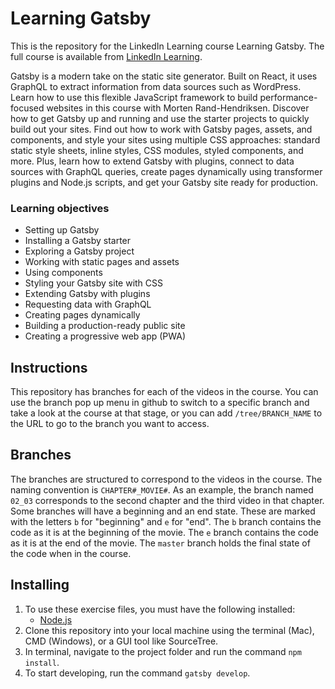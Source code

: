 # Learning Gatsby

This is the repository for the LinkedIn Learning course Learning Gatsby. The full course is available from [LinkedIn Learning](https://www.linkedin.com/learning/learning-gatsby/).

Gatsby is a modern take on the static site generator. Built on React, it uses GraphQL to extract information from data sources such as WordPress. Learn how to use this flexible JavaScript framework to build performance-focused websites in this course with Morten Rand-Hendriksen. Discover how to get Gatsby up and running and use the starter projects to quickly build out your sites. Find out how to work with Gatsby pages, assets, and components, and style your sites using multiple CSS approaches: standard static style sheets, inline styles, CSS modules, styled components, and more. Plus, learn how to extend Gatsby with plugins, connect to data sources with GraphQL queries, create pages dynamically using transformer plugins and Node.js scripts, and get your Gatsby site ready for production.

### Learning objectives

- Setting up Gatsby
- Installing a Gatsby starter
- Exploring a Gatsby project
- Working with static pages and assets
- Using components
- Styling your Gatsby site with CSS
- Extending Gatsby with plugins
- Requesting data with GraphQL
- Creating pages dynamically
- Building a production-ready public site
- Creating a progressive web app (PWA)

## Instructions

This repository has branches for each of the videos in the course. You can use the branch pop up menu in github to switch to a specific branch and take a look at the course at that stage, or you can add `/tree/BRANCH_NAME` to the URL to go to the branch you want to access.

## Branches

The branches are structured to correspond to the videos in the course. The naming convention is `CHAPTER#_MOVIE#`. As an example, the branch named `02_03` corresponds to the second chapter and the third video in that chapter.
Some branches will have a beginning and an end state. These are marked with the letters `b` for "beginning" and `e` for "end". The `b` branch contains the code as it is at the beginning of the movie. The `e` branch contains the code as it is at the end of the movie. The `master` branch holds the final state of the code when in the course.

## Installing

1. To use these exercise files, you must have the following installed:
   - [Node.js](https://nodejs.org/en/)
2. Clone this repository into your local machine using the terminal (Mac), CMD (Windows), or a GUI tool like SourceTree.
3. In terminal, navigate to the project folder and run the command `npm install`.
4. To start developing, run the command `gatsby develop`.
